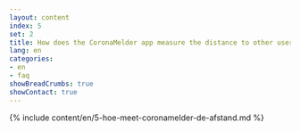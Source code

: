 ```yaml
---
layout: content
index: 5
set: 2
title: How does the CoronaMelder app measure the distance to other users of the app?
lang: en
categories:
- en
- faq
showBreadCrumbs: true
showContact: true
---
```

{% include content/en/5-hoe-meet-coronamelder-de-afstand.md %}

